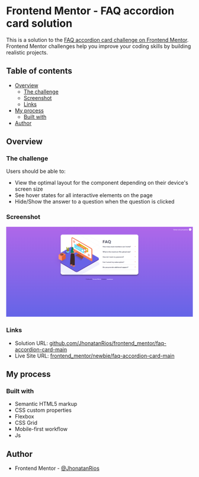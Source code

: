 # Frontend Mentor - FAQ accordion card solution
This is a solution to the [FAQ accordion card challenge on Frontend Mentor](https://www.frontendmentor.io/challenges/faq-accordion-card-XlyjD0Oam). Frontend Mentor challenges help you improve your coding skills by building realistic projects. 



## Table of contents
- [Overview](#overview)
  - [The challenge](#the-challenge)
  - [Screenshot](#screenshot)
  - [Links](#links)
- [My process](#my-process)
  - [Built with](#built-with)
- [Author](#author)



## Overview
### The challenge
Users should be able to:
- View the optimal layout for the component depending on their device's screen size
- See hover states for all interactive elements on the page
- Hide/Show the answer to a question when the question is clicked

### Screenshot
![](https://github.com/JhonatanRios/frontend_mentor/blob/main/newbie/faq-accordion-card-main/images/screencapture-solution.png)

### Links
- Solution URL: [github.com/JhonatanRios/frontend_mentor/faq-accordion-card-main](https://github.com/JhonatanRios/frontend_mentor/tree/main/newbie/faq-accordion-card-main)
- Live Site URL: [frontend_mentor/newbie/faq-accordion-card-main](https://challenges-frontmentor.netlify.app/newbie/faq-accordion-card-main/)



## My process
### Built with
- Semantic HTML5 markup
- CSS custom properties
- Flexbox
- CSS Grid
- Mobile-first workflow
- Js



## Author
- Frontend Mentor - [@JhonatanRios](https://www.frontendmentor.io/profile/JhonatanRios)